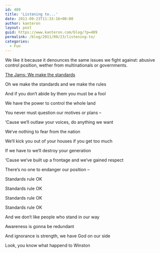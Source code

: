 ```yaml
---
id: 489
title: 'Listening to...'
date: 2011-09-23T11:33:16+00:00
author: kanteron
layout: post
guid: https://www.kanteron.com/blog/?p=489
permalink: /blog/2011/09/23/listening-to/
categories:
  - Fun
---
```

We like it because it denounces the same issues we fight against: abusive control position, wether from multinationals or governments.

<a href="https://youtu.be/A1AQaXUCboQ" title="https://youtu.be/A1AQaXUCboQ" target="_blank">The Jams: We make the standards</a>

Oh we make the standards and we make the rules
  
And if you don‘t abide by them you must be a fool
  
We have the power to control the whole land
  
You never must question our motives or plans –
  
‘Cause we‘ll outlaw your voices, do anything we want
  
We‘ve nothing to fear from the nation
  
We‘ll kick you out of your houses if you get too much
  
If we have to we‘ll destroy your generation

‘Cause we‘ve built up a frontage and we‘ve gained respect
  
There‘s no one to endanger our position –

Standards rule OK
  
Standards rule OK
  
Standards rule OK
  
Standards rule OK

And we don‘t like people who stand in our way
  
Awareness is gonna be redundant
  
And ignorance is strength, we have God on our side
  
Look, you know what happend to Winston